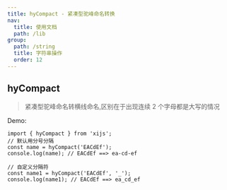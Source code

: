 ```yaml
---
title: hyCompact - 紧凑型驼峰命名转换
nav:
  title: 使用文档
  path: /lib
group:
  path: /string
  title: 字符串操作
  order: 12
---
```


## hyCompact

> 紧凑型驼峰命名转横线命名,区别在于出现连续 2 个字母都是大写的情况

Demo:

```tsx | pure
import { hyCompact } from 'xijs';
// 默认用分号分隔
const name = hyCompact('EACdEf');
console.log(name); // EACdEf ==> ea-cd-ef

// 自定义分隔符
const name1 = hyCompact('EACdEf', '_');
console.log(name1); // EACdEf ==> ea_cd_ef
```
